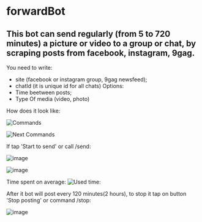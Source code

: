 # forwardBot

## This bot can send regularly (from 5 to 720 minutes) a picture or video to a group or chat, by scraping posts from facebook, instagram, 9gag.

You need to write:
- site (facebook or instagram group, 9gag newsfeed);
- chatId (it is unique id for all chats)
Options:
- Time beetween posts;
- Type Of media (video, photo)

How does it look like:

![Commands](https://user-images.githubusercontent.com/58307006/106384573-38acd700-63d4-11eb-9553-c8c049abc627.png)

![Next Commands](https://user-images.githubusercontent.com/58307006/106384629-8b868e80-63d4-11eb-97c7-de56c2919829.png)

If tap 'Start to send' or call /send:

![image](https://user-images.githubusercontent.com/58307006/106384705-def8dc80-63d4-11eb-801b-9962c31de041.png)

![image](https://user-images.githubusercontent.com/58307006/106384661-b1ac2e80-63d4-11eb-8e05-6cc74efb52ea.png)

Time spent on average:
![Used time:](https://user-images.githubusercontent.com/58307006/106384729-018af580-63d5-11eb-8a58-6fe888b8191c.png)

After it bot will post every 120 minutes(2 hours), to stop it tap on button 'Stop posting' or command /stop:

![image](https://user-images.githubusercontent.com/58307006/106384866-dead1100-63d5-11eb-8781-3e777c808236.png)
